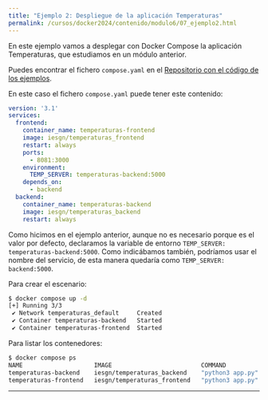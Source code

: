 ```yaml
---
title: "Ejemplo 2: Despliegue de la aplicación Temperaturas"
permalink: /cursos/docker2024/contenido/modulo6/07_ejemplo2.html
---
```


En este ejemplo vamos a desplegar con Docker Compose la aplicación Temperaturas, que estudiamos en un módulo anterior.

Puedes encontrar el fichero `compose.yaml` en el [Repositorio con el código de los ejemplos](https://github.com/josedom24/ejemplos_curso_docker_ow).

En este caso el fichero `compose.yaml` puede tener este contenido:

```yaml
version: '3.1'
services:
  frontend:
    container_name: temperaturas-frontend
    image: iesgn/temperaturas_frontend
    restart: always
    ports:
      - 8081:3000
    environment:
      TEMP_SERVER: temperaturas-backend:5000
    depends_on:
      - backend
  backend:
    container_name: temperaturas-backend
    image: iesgn/temperaturas_backend
    restart: always
```

Como hicimos en el ejemplo anterior, aunque no es necesario porque es el valor por defecto, declaramos la variable de entorno `TEMP_SERVER: temperaturas-backend:5000`. Como indicábamos también, podríamos usar el nombre del servicio, de esta manera quedaría como `TEMP_SERVER: backend:5000`.

Para crear el escenario:

```bash
$ docker compose up -d
[+] Running 3/3
 ✔ Network temperaturas_default     Created                                                      0.3s 
 ✔ Container temperaturas-backend   Started                                                      0.2s 
 ✔ Container temperaturas-frontend  Started                                                      0.2s 
```

Para listar los contenedores:

```bash
$ docker compose ps
NAME                    IMAGE                         COMMAND            SERVICE    CREATED          STATUS          PORTS
temperaturas-backend    iesgn/temperaturas_backend    "python3 app.py"   backend    20 seconds ago   Up 18 seconds   5000/tcp
temperaturas-frontend   iesgn/temperaturas_frontend   "python3 app.py"   frontend   20 seconds ago   Up 17 seconds   0.0.0.0:8081->3000/tcp, :::8081->3000/tcp
```
---
